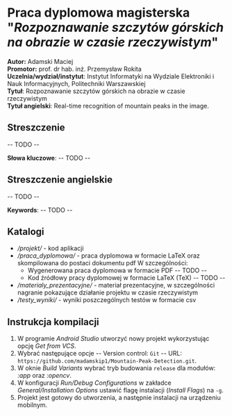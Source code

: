 

# Praca dyplomowa magisterska "*Rozpoznawanie szczytów górskich na obrazie w czasie rzeczywistym*"

**Autor:** Adamski Maciej<br/>
**Promotor:** prof. dr hab. inż. Przemysław Rokita<br/>
**Uczelnia/wydział/instytut**: Instytut Informatyki na Wydziale Elektroniki i Nauk Informacyjnych, Politechniki Warszawskiej<br />
**Tytuł**: Rozpoznawanie szczytów górskich na obrazie w czasie rzeczywistym<br />
**Tytuł angielski**: Real-time recognition of mountain peaks in the image.

 
 ## Streszczenie

<p align="justify"> -- TODO -- </p>

**Słowa kluczowe**: -- TODO --

## Streszczenie angielskie

<p align="justify"> -- TODO -- </p>

**Keywords**: -- TODO --

 ## Katalogi

- */projekt/*  - kod aplikacji  
- */praca_dyplomowa/*  - praca dyplomowa w formacie LaTeX oraz skompilowana do postaci dokumentu pdf W szczególności:
  - Wygenerowana praca dyplomowa w formacie PDF -- TODO --
  - Kod źródłowy pracy dyplomowej w formacie LaTeX (TeX) -- TODO --
- */materialy_prezentacyjne/*  - materiał prezentacyjne, w szczególności nagranie pokazujące działanie projektu w czasie rzeczywistym
- */testy_wyniki/* - wyniki poszczególnych testów w formacie csv


## Instrukcja kompilacji

 1. W programie *Android Studio* utworzyć nowy projekt wykorzystując opcję *Get from VCS*.
 2. Wybrać następujące opcje
 -- Version control: `Git`
 -- URL:  `https://github.com/madamskip1/Mountain-Peak-Detection.git`.
 3. W oknie *Build Variants* wybrać tryb budowania `release` dla modułów: *:app* oraz *:opencv*.
 4. W konfiguracji *Run/Debug Configurations* w zakładce *General/Installation Options* ustawić flagę instalacji (*Install Flags*) na `-g`.
 5. Projekt jest gotowy do utworzenia, a następnie instalacji na urządzeniu mobilnym.
